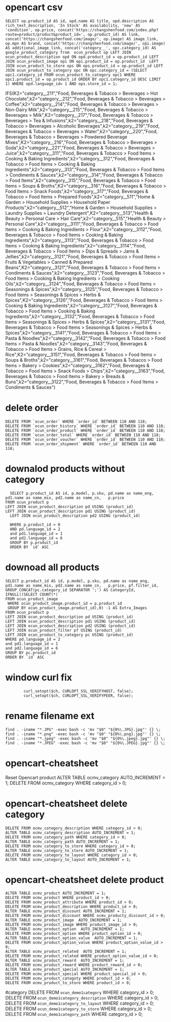 # opencart csv
	SELECT op.product_id AS id, opd.name AS title, opd.description AS rich_text_description, 'In Stock' AS availability, 'new' AS 'condition', op.price, concat('https://changshenfood.com/index.php?route=product/product&product_id=', op.product_id) AS link, concat('https://changshenfood.com/image/', op.image) AS image_link, op.mpn AS brand, concat('https://changshenfood.com/image/', opi.image) AS additional_image_link, concat('category__', opc.category_id) AS google_product_category from  ocun_product op LEFT JOIN ocun_product_description opd ON opd.product_id = op.product_id LEFT JOIN ocun_product_image opi ON opi.product_id = op.product_id  LEFT JOIN ocun_product_to_store ops ON ops.product_id = op.product_id LEFT JOIN ocun_product_to_category opc ON opc.category_id = (SELECT opc1.category_id FROM ocun_product_to_category opc1 WHERE opc1.product_id = op.product_id ORDER BY opc1.category_id DESC LIMIT 1) WHERE opd.language_id= 1 AND ops.store_id = 1;
	
IFS(K2="category__211","Food, Beverages & Tobacco > Beverages > Hot Chocolate",k2="category__212","Food, Beverages & Tobacco > Beverages > Coffee",k2="category__214","Food, Beverages & Tobacco > Beverages > Non-Dairy Milk",k2="category__215","Food, Beverages & Tobacco > Beverages > Milk",K2="category__217","Food, Beverages & Tobacco > Beverages > Tea & Infusions",k2="category__218","Food, Beverages & Tobacco > Beverages > Alcoholic Beverages",k2="category__219","Food, Beverages & Tobacco > Beverages > Water",k2="category__220","Food, Beverages & Tobacco > Beverages > Powdered Beverage Mixes",K2="category__216","Food, Beverages & Tobacco > Beverages > Soda",k2="category__221","Food, Beverages & Tobacco > Beverages > Juice",k2="category__311","Food, Beverages & Tobacco > Food Items > Cooking & Baking Ingredients",k2="category__312","Food, Beverages & Tobacco > Food Items > Cooking & Baking Ingredients",k2="category__313","Food, Beverages & Tobacco > Food Items > Condiments & Sauces",k2="category__314","Food, Beverages & Tobacco > Food Items",k2="category__315","Food, Beverages & Tobacco > Food Items > Soups & Broths",K2="category__316","Food, Beverages & Tobacco > Food Items > Snack Foods",k2="category__317","Food, Beverages & Tobacco > Food Items > Prepared Foods",k2="category__511","Home & Garden > Household Supplies > Household Paper Products",k2="category__512","Home & Garden > Household Supplies > Laundry Supplies > Laundry Detergent",K2="category__513","Health & Beauty > Personal Care > Hair Care",k2="category__515","Health & Beauty > Personal Care",k2="category__3111","Food, Beverages & Tobacco > Food Items > Cooking & Baking Ingredients > Flour",k2="category__3112","Food, Beverages & Tobacco > Food Items > Cooking & Baking Ingredients",k2="category__3113","Food, Beverages & Tobacco > Food Items > Cooking & Baking Ingredients",k2="category__3114","Food, Beverages & Tobacco > Food Items > Dips & Spreads > Jams & Jellies",k2="category__3121","Food, Beverages & Tobacco > Food Items > Fruits & Vegetables > Canned & Prepared Beans",K2="category__3121","Food, Beverages & Tobacco > Food Items > Condiments & Sauces",k2="category__3123","Food, Beverages & Tobacco > Food Items > Cooking & Baking Ingredients > Cooking Oils",k2="category__3124","Food, Beverages & Tobacco > Food Items > Seasonings & Spices",k2="category__3125","Food, Beverages & Tobacco > Food Items > Seasonings & Spices > Herbs & Spices",K2="category__3126","Food, Beverages & Tobacco > Food Items > Cooking & Baking Ingredients",k2="category__3127","Food, Beverages & Tobacco > Food Items > Cooking & Baking Ingredients",k2="category__3132","Food, Beverages & Tobacco > Food Items > Seasonings & Spices > Herbs & Spices",k2="category__3131","Food, Beverages & Tobacco > Food Items > Seasonings & Spices > Herbs & Spices",k2="category__3141","Food, Beverages & Tobacco > Food Items > Pasta & Noodles",k2="category__3142","Food, Beverages & Tobacco > Food Items > Pasta & Noodles",k2="category__3143","Food, Beverages & Tobacco > Food Items > Grains, Rice & Cereal > Rice",K2="category__3151","Food, Beverages & Tobacco > Food Items > Soups & Broths",k2="category__3161","Food, Beverages & Tobacco > Food Items > Bakery > Cookies",k2="category__3162","Food, Beverages & Tobacco > Food Items > Snack Foods > Chips",k2="category__3163","Food, Beverages & Tobacco > Food Items > Bakery > Breads & Buns",k2="category__3122","Food, Beverages & Tobacco > Food Items > Condiments & Sauces")



# delete order
	DELETE FROM `ocun_order` WHERE `order_id` BETWEEN 110 AND 118;
	DELETE FROM `ocun_order_history` WHERE `order_id` BETWEEN 110 AND 118;
	DELETE FROM `ocun_order_product` WHERE `order_id` BETWEEN 110 AND 118;
	DELETE FROM `ocun_order_total` WHERE `order_id` BETWEEN 110 AND 118;
	DELETE FROM `ocun_order_voucher` WHERE `order_id` BETWEEN 110 AND 118;
	DELETE FROM `ocun_order_shipment` WHERE `order_id` BETWEEN 110 AND 118;


# downalod products without category
	  SELECT p.product_id AS id, p.model, p.sku, pd.name as name_eng, pd1.name as name_mix, pd2.name as name_cn,   p.price
  	FROM ocun_product p
  	LEFT JOIN ocun_product_description pd USING (product_id)
  	LEFT JOIN ocun_product_description pd1 USING (product_id)
	  LEFT JOIN ocun_product_description pd2 USING (product_id)

	  WHERE p.product_id > 0 
	  AND pd.language_id = 2
	  and pd1.language_id = 1
	  and pd2.language_id = 6
	  GROUP BY p.product_id
	  ORDER BY `id` ASC
# downoad all products 
	SELECT p.product_id AS id, p.model, p.sku, pd.name as name_eng, pd1.name as name_mix, pd2.name as name_cn,   p.price, pf.filter_id, GROUP_CONCAT(pc.category_id SEPARATOR ';') AS CategoryId, IFNULL((SELECT COUNT(*) 
    FROM ocun_product_image 
  	 WHERE ocun_product_image.product_id = p.product_id
  	 GROUP BY ocun_product_image.product_id),0) -1 AS Extra_Images
	FROM ocun_product p
	LEFT JOIN ocun_product_description pd USING (product_id)
	LEFT JOIN ocun_product_description pd1 USING (product_id)
	LEFT JOIN ocun_product_description pd2 USING (product_id)
	LEFT JOIN ocun_product_filter pf USING (product_id)  
	LEFT JOIN ocun_product_to_category pc USING (product_id)
	WHERE pd.language_id = 2
	and pd1.language_id = 1
	and pd2.language_id = 6
	GROUP BY pc.product_id
	ORDER BY `id` ASC
# window curl fix

			curl_setopt($ch, CURLOPT_SSL_VERIFYHOST, false);
			curl_setopt($ch, CURLOPT_SSL_VERIFYPEER, false);

# rename filename ext

	find . -iname "*.JPG" -exec bash -c 'mv "$0" "${0%\.JPG}.jpg"' {} \;
	find . -iname "*.png" -exec bash -c 'mv "$0" "${0%\.png}.jpg"' {} \;
	find . -iname "*.jpeg" -exec bash -c 'mv "$0" "${0%\.jpeg}.jpg"' {} \;
	find . -iname "*.JPEG" -exec bash -c 'mv "$0" "${0%\.JPEG}.jpg"' {} \;


# opencart-cheatsheet
Reset Opencart product 
      ALTER TABLE ocmv_category  AUTO_INCREMENT = 1;
      DELETE FROM ocmv_category WHERE category_id > 0;

# opencart-cheatsheet delete category
	DELETE FROM ocmv_category_description WHERE category_id > 0;
	ALTER TABLE ocmv_category_description AUTO_INCREMENT = 1;
	DELETE FROM ocmv_category_path WHERE category_id > 0;
	ALTER TABLE ocmv_category_path AUTO_INCREMENT = 1;
	DELETE FROM ocmv_category_to_store WHERE category_id > 0;
	ALTER TABLE ocmv_category_to_store AUTO_INCREMENT = 1;
	DELETE FROM ocmv_category_to_layout WHERE category_id > 0;
	ALTER TABLE ocmv_category_to_layout AUTO_INCREMENT = 1;

# opencart-cheatsheet delete product
	ALTER TABLE ocmv_product AUTO_INCREMENT = 1;
	DELETE FROM ocmv_product WHERE product_id > 0;
	DELETE FROM ocmv_product_attribute WHERE product_id > 0;
	DELETE FROM ocmv_product_description WHERE product_id > 0;
	ALTER TABLE ocmv_product_discount AUTO_INCREMENT = 1;
	DELETE FROM ocmv_product_discount WHERE ocmv_producty_discount_id > 0;
	ALTER TABLE ocmv_product_image  AUTO_INCREMENT = 1;
	DELETE FROM ocmv_product_image WHERE product_image_id > 0;
	ALTER TABLE ocmv_product_option  AUTO_INCREMENT = 1;
	DELETE FROM ocmv_product_option WHERE product_option_id > 0;
	ALTER TABLE ocmv_product_option_value  AUTO_INCREMENT = 1;
	DELETE FROM ocmv_product_option_value WHERE product_option_value_id > 0;
	ALTER TABLE ocmv_product_related  AUTO_INCREMENT = 1;
	DELETE FROM ocmv_product_related WHERE product_option_value_id > 0;
	ALTER TABLE ocmv_product_reward  AUTO_INCREMENT = 1;
	DELETE FROM ocmv_product_reward WHERE product_reward_id > 0;
	ALTER TABLE ocmv_product_special AUTO_INCREMENT = 1;
	DELETE FROM ocmv_product_special WHERE product_special_id > 0;
	DELETE FROM ocmv_product_categoty WHERE product_id > 0;
	DELETE FROM ocmv_product_to_store WHERE product_id > 0;




#category
DELETE FROM `ocun_demo1category` WHERE category_id > 0;
DELETE FROM `ocun_demo1category_description` WHERE category_id > 0;
DELETE FROM `ocun_demo1category_to_layout` WHERE category_id > 0;
DELETE FROM `ocun_demo1category_to_store` WHERE category_id > 0;
DELETE FROM `ocun_demo1category_path` WHERE category_id > 0;
